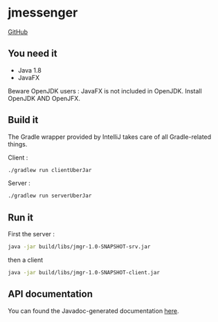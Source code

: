 # jmessenger

[GitHub](https://www.github.com/remicmacs/jmessenger)

## You need it

* Java 1.8
* JavaFX

Beware OpenJDK users : JavaFX is not included in OpenJDK. Install OpenJDK AND OpenJFX.

## Build it

The Gradle wrapper provided by IntelliJ takes care of all Gradle-related things.

Client :

```bash
./gradlew run clientUberJar
```

Server :

```bash
./gradlew run serverUberJar
```

## Run it

First the server :

```bash
java -jar build/libs/jmgr-1.0-SNAPSHOT-srv.jar
```

then a client

```bash
java -jar build/libs/jmgr-1.0-SNAPSHOT-client.jar
```

## API documentation

You can found the Javadoc-generated documentation [here](./docs/javadoc/index.html).
